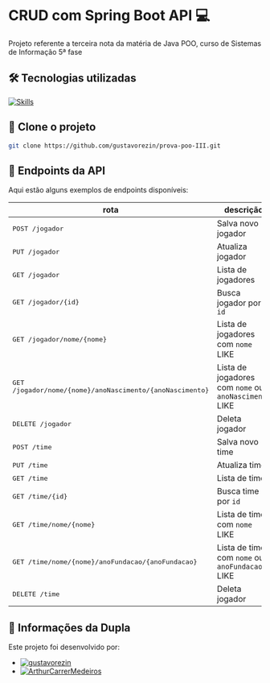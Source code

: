 # CRUD com Spring Boot API 💻

Projeto referente a terceira nota da matéria de Java POO, curso de Sistemas de Informação 5ª fase

## 🛠️ Tecnologias utilizadas

[![Skills](https://skillicons.dev/icons?i=spring,maven,java,eclipse,mysql)](https://skillicons.dev)

<!--
## 🚀 Instruções para Execução

1. **Clone o projeto**:

```bash
git clone https://github.com/gustavorezin/prova-poo-III.git
```

2. **Navegue até o diretório do projeto:**:

```bash
cd prova-poo-III
```

3. **Compile e execute o projeto:**:

```bash
mvn spring-boot:run
```
-->

## 🚀 Clone o projeto

```bash
git clone https://github.com/gustavorezin/prova-poo-III.git
```

## 📍 Endpoints da API
Aqui estão alguns exemplos de endpoints disponíveis:

| rota               | descrição                                          
|----------------------|-----------------------------------------------------
| <kbd>POST /jogador</kbd>     | Salva novo jogador
| <kbd>PUT /jogador</kbd>     | Atualiza jogador
| <kbd>GET /jogador</kbd>     | Lista de jogadores
| <kbd>GET /jogador/{id}</kbd>     | Busca jogador por `id`
| <kbd>GET /jogador/nome/{nome}</kbd>     | Lista de jogadores com `nome` LIKE
| <kbd>GET /jogador/nome/{nome}/anoNascimento/{anoNascimento}</kbd>     | Lista de jogadores com `nome` ou `anoNascimento` LIKE
| <kbd>DELETE /jogador</kbd>     | Deleta jogador
| <kbd>POST /time</kbd>     | Salva novo time
| <kbd>PUT /time</kbd>     | Atualiza time
| <kbd>GET /time</kbd>     | Lista de times
| <kbd>GET /time/{id}</kbd>     | Busca time por `id`
| <kbd>GET /time/nome/{nome}</kbd>     | Lista de times com `nome` LIKE
| <kbd>GET /time/nome/{nome}/anoFundacao/{anoFundacao}</kbd>     | Lista de times com `nome` ou `anoFundacao` LIKE
| <kbd>DELETE /time</kbd>     | Deleta jogador


## 🤝 Informações da Dupla
Este projeto foi desenvolvido por:

- [![gustavorezin](https://img.shields.io/badge/gustavorezin--lightgrey?style=social&logo=github)](https://github.com/gustavorezin)
- [![ArthurCarrerMedeiros](https://img.shields.io/badge/ArthurCarrerMedeiros--lightgrey?style=social&logo=github)](https://github.com/ArthurCarrerMedeiros)
